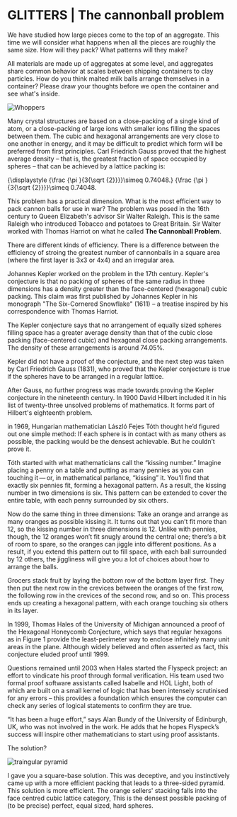 # GLITTERS | The cannonball problem

We have studied how large pieces come to the top of an aggregate. This time we will consider what happens when all the pieces are roughly the same size. How will they pack? What patterns will they make? 

All materials are made up of aggregates at some level, and aggregates share common behavior at scales between shipping containers to clay particles. How do you think malted milk balls arrange themselves in a container? Please draw your thoughts before we open the container and see what's inside. 

![Whoppers](https://www.evernote.com/l/ADMdN-kYIOtCe72SycprYBQVdFstxMLpKXgB/image.png)

Many crystal structures are based on a close-packing of a single kind of atom, or a close-packing of large ions with smaller ions filling the spaces between them. The cubic and hexagonal arrangements are very close to one another in energy, and it may be difficult to predict which form will be preferred from first principles. Carl Friedrich Gauss proved that the highest average density – that is, the greatest fraction of space occupied by spheres – that can be achieved by a lattice packing is:

{\displaystyle {\frac {\pi }{3{\sqrt {2}}}}\simeq 0.74048.} {\frac {\pi }{3{\sqrt {2}}}}\simeq 0.74048.

This problem has a practical dimension. What is the most efficient way to pack cannon balls for use in war? The problem was posed in the 16th century to Queen Elizabeth's advisor Sir Walter Raleigh. This is the same Raleigh who introduced Tobacco and potatoes to Great Britain. Sir Walter worked with Thomas Harriot on what he called **The Cannonball Problem**. 

There are different kinds of efficiency. There is a difference between the efficiency of stroing the greatest number of cannonballs in a square area (where the first layer is 3x3 or 4x4) and an irregular area. 

Johannes Kepler worked on the problem in the 17th century. Kepler's conjecture is that no packing of spheres of the same radius in three dimensions has a density greater than the face-centered (hexagonal) cubic packing. This claim was first published by Johannes Kepler in his monograph "The Six-Cornered Snowflake" (1611) – a treatise inspired by his correspondence with Thomas Harriot.

The Kepler conjecture says that no arrangement of equally sized spheres filling space has a greater average density than that of the cubic close packing (face-centered cubic) and hexagonal close packing arrangements. The density of these arrangements is around 74.05%.

Kepler did not have a proof of the conjecture, and the next step was taken by Carl Friedrich Gauss (1831), who proved that the Kepler conjecture is true if the spheres have to be arranged in a regular lattice. 

After Gauss, no further progress was made towards proving the Kepler conjecture in the nineteenth century. In 1900 David Hilbert included it in his list of twenty-three unsolved problems of mathematics. It forms part of Hilbert's eighteenth problem.

in 1969, Hungarian mathematician László Fejes Tóth thought he’d figured out one simple method: If each sphere is in contact with as many others as possible, the packing would be the densest achievable. But he couldn’t prove it.

Tóth started with what mathematicians call the “kissing number.” Imagine placing a penny on a table and putting as many pennies as you can touching it — or, in mathematical parlance, “kissing” it. You’ll find that exactly six pennies fit, forming a hexagonal pattern. As a result, the kissing number in two dimensions is six. This pattern can be extended to cover the entire table, with each penny surrounded by six others.

Now do the same thing in three dimensions: Take an orange and arrange as many oranges as possible kissing it. It turns out that you can’t fit more than 12, so the kissing number in three dimensions is 12. Unlike with pennies, though, the 12 oranges won’t fit snugly around the central one; there’s a bit of room to spare, so the oranges can jiggle into different positions. As a result, if you extend this pattern out to fill space, with each ball surrounded by 12 others, the jiggliness will give you a lot of choices about how to arrange the balls.

Grocers stack fruit by laying the bottom row of the bottom layer first. They then put the next row in the crevices between the oranges of the first row, the following row in the crevices of the second row, and so on. This process ends up creating a hexagonal pattern, with each orange touching six others in its layer. 

In 1999, Thomas Hales of the University of Michigan announced a proof of the Hexagonal Honeycomb Conjecture, which says that regular hexagons as in Figure 1 provide the least-perimeter way to enclose infinitely many unit areas in the plane. Although widely believed and often asserted as fact, this conjecture eluded proof until 1999. 

Questions remained until 2003 when Hales started the Flyspeck project: an effort to vindicate his proof through formal verification. His team used two formal proof software assistants called Isabelle and HOL Light, both of which are built on a small kernel of logic that has been intensely scrutinised for any errors – this provides a foundation which ensures the computer can check any series of logical statements to confirm they are true.

“It has been a huge effort,” says Alan Bundy of the University of Edinburgh, UK, who was not involved in the work. He adds that he hopes Flyspeck’s success will inspire other mathematicians to start using proof assistants. 

The solution?

![traingular pyramid](http://www.london-institute.org/people/farr/Images/Packing/orange_pyramid.png)

I gave you a square-base solution. This was deceptive, and you instinctively came up with a more efficient packing that leads to a three-sided pyramid. This solution is more efficient. The orange sellers' stacking falls into the face centred cubic lattice category, This is the densest possible packing of (to be precise) perfect, equal sized, hard spheres.

